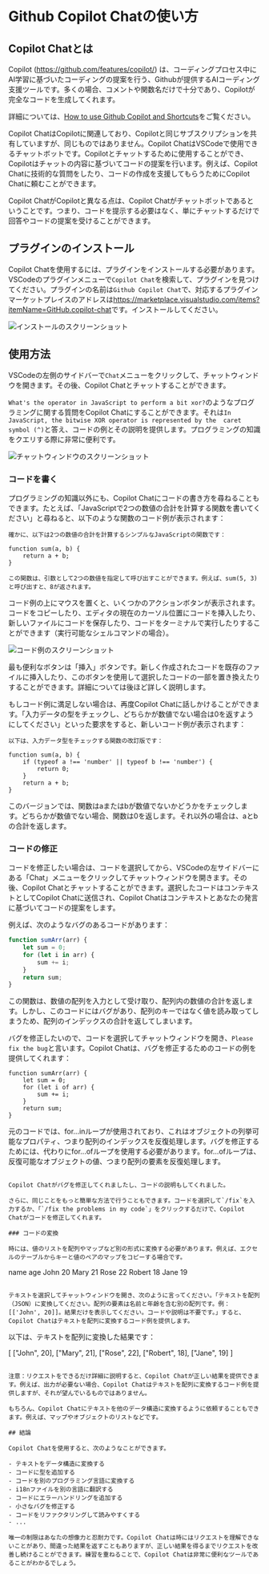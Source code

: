 # Github Copilot Chatの使い方

## Copilot Chatとは

Copilot (<https://github.com/features/copilot/>) は、コーディングプロセス中にAI学習に基づいたコーディングの提案を行う、Githubが提供するAIコーディング支援ツールです。多くの場合、コメントや関数名だけで十分であり、Copilotが完全なコードを生成してくれます。

詳細については、[How to use Github Copilot and Shortcuts](/ja/vscode/copilot-usage-and-shortcut.html)をご覧ください。

Copilot ChatはCopilotに関連しており、Copilotと同じサブスクリプションを共有していますが、同じものではありません。Copilot ChatはVSCodeで使用できるチャットボットです。Copilotとチャットするために使用することができ、Copilotはチャットの内容に基づいてコードの提案を行います。例えば、Copilot Chatに技術的な質問をしたり、コードの作成を支援してもらうためにCopilot Chatに頼むことができます。

Copilot ChatがCopilotと異なる点は、Copilot Chatがチャットボットであるということです。つまり、コードを提示する必要はなく、単にチャットするだけで回答やコードの提案を受けることができます。

## プラグインのインストール

Copilot Chatを使用するには、プラグインをインストールする必要があります。VSCodeのプラグインメニューで`Copilot Chat`を検索して、プラグインを見つけてください。プラグインの名前は`Github Copilot Chat`で、対応するプラグインマーケットプレイスのアドレスは<https://marketplace.visualstudio.com/items?itemName=GitHub.copilot-chat>です。インストールしてください。

![インストールのスクリーンショット](/attachments/vscode/copilot-chat-usage/01.png)

## 使用方法

VSCodeの左側のサイドバーで`Chat`メニューをクリックして、チャットウィンドウを開きます。その後、Copilot Chatとチャットすることができます。

`What's the operator in JavaScript to perform a bit xor?`のようなプログラミングに関する質問をCopilot Chatにすることができます。それは`In JavaScript, the bitwise XOR operator is represented by the  caret symbol (^)`と答え、コードの例とその説明を提供します。プログラミングの知識をクエリする際に非常に便利です。

![チャットウィンドウのスクリーンショット](/attachments/vscode/copilot-chat-usage/02.png)

### コードを書く

プログラミングの知識以外にも、Copilot Chatにコードの書き方を尋ねることもできます。たとえば、「JavaScriptで2つの数値の合計を計算する関数を書いてください」と尋ねると、以下のような関数のコード例が表示されます：

```
確かに、以下は2つの数値の合計を計算するシンプルなJavaScriptの関数です：

function sum(a, b) {
    return a + b;
}

この関数は、引数として2つの数値を指定して呼び出すことができます。例えば、sum(5, 3)と呼び出すと、8が返されます。
```

コード例の上にマウスを置くと、いくつかのアクションボタンが表示されます。コードをコピーしたり、エディタの現在のカーソル位置にコードを挿入したり、新しいファイルにコードを保存したり、コードをターミナルで実行したりすることができます（実行可能なシェルコマンドの場合）。

![コード例のスクリーンショット](/attachments/vscode/copilot-chat-usage/03.png)

最も便利なボタンは「挿入」ボタンです。新しく作成されたコードを既存のファイルに挿入したり、このボタンを使用して選択したコードの一部を置き換えたりすることができます。詳細については後ほど詳しく説明します。

もしコード例に満足しない場合は、再度Copilot Chatに話しかけることができます。「入力データの型をチェックし、どちらかが数値でない場合は0を返すようにしてください」といった要求をすると、新しいコード例が表示されます：

```
以下は、入力データ型をチェックする関数の改訂版です：

function sum(a, b) {
    if (typeof a !== 'number' || typeof b !== 'number') {
        return 0;
    }
    return a + b;
}
```

このバージョンでは、関数はaまたはbが数値でないかどうかをチェックします。どちらかが数値でない場合、関数は0を返します。それ以外の場合は、aとbの合計を返します。

### コードの修正

コードを修正したい場合は、コードを選択してから、VSCodeの左サイドバーにある「Chat」メニューをクリックしてチャットウィンドウを開きます。その後、Copilot Chatとチャットすることができます。選択したコードはコンテキストとしてCopilot Chatに送信され、Copilot Chatはコンテキストとあなたの発言に基づいてコードの提案をします。

例えば、次のようなバグのあるコードがあります：

```javascript
function sumArr(arr) {
    let sum = 0;
    for (let i in arr) {
        sum += i;
    }
    return sum;
}
```

この関数は、数値の配列を入力として受け取り、配列内の数値の合計を返します。しかし、このコードにはバグがあり、配列のキーではなく値を読み取ってしまうため、配列のインデックスの合計を返してしまいます。

バグを修正したいので、コードを選択してチャットウィンドウを開き、`Please fix the bug`と言います。Copilot Chatは、バグを修正するためのコードの例を提供してくれます：

```
function sumArr(arr) {
    let sum = 0;
    for (let i of arr) {
        sum += i;
    }
    return sum;
}
```

元のコードでは、for...inループが使用されており、これはオブジェクトの列挙可能なプロパティ、つまり配列のインデックスを反復処理します。バグを修正するためには、代わりにfor...ofループを使用する必要があります。for...ofループは、反復可能なオブジェクトの値、つまり配列の要素を反復処理します。

```

Copilot Chatがバグを修正してくれましたし、コードの説明もしてくれました。

さらに、同じことをもっと簡単な方法で行うこともできます。コードを選択して`/fix`を入力するか、「`/fix the problems in my code`」をクリックするだけで、Copilot Chatがコードを修正してくれます。

### コードの変換

時には、値のリストを配列やマップなど別の形式に変換する必要があります。例えば、エクセルのテーブルからキーと値のペアのマップをコピーする場合です。

```
name    age
John    20
Mary    21
Rose    22
Robert  18
Jane    19
```

テキストを選択してチャットウィンドウを開き、次のように言ってください。「テキストを配列（JSON）に変換してください。配列の要素は名前と年齢を含む別の配列です。例：[['John', 20]]。結果だけを表示してください。コードや説明は不要です。」すると、Copilot Chatはテキストを配列に変換するコード例を提供します。

```
以下は、テキストを配列に変換した結果です：

[
    ["John", 20],
    ["Mary", 21],
    ["Rose", 22],
    ["Robert", 18],
    ["Jane", 19]
]
```

注意：リクエストをできるだけ詳細に説明すると、Copilot Chatが正しい結果を提供できます。例えば、出力が必要ない場合、Copilot Chatはテキストを配列に変換するコード例を提供しますが、それが望んでいるものではありません。

もちろん、Copilot Chatにテキストを他のデータ構造に変換するように依頼することもできます。例えば、マップやオブジェクトのリストなどです。

## 結論

Copilot Chatを使用すると、次のようなことができます。

- テキストをデータ構造に変換する
- コードに型を追加する
- コードを別のプログラミング言語に変換する
- i18nファイルを別の言語に翻訳する
- コードにエラーハンドリングを追加する
- 小さなバグを修正する
- コードをリファクタリングして読みやすくする
- ...

唯一の制限はあなたの想像力と忍耐力です。Copilot Chatは時にはリクエストを理解できないことがあり、間違った結果を返すこともありますが、正しい結果を得るまでリクエストを改善し続けることができます。練習を重ねることで、Copilot Chatは非常に便利なツールであることがわかるでしょう。

